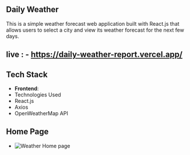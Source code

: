 ## Daily Weather 

This is a simple weather forecast web application built with React.js that allows users to select a city and view its weather forecast for the next few days.

## live : - https://daily-weather-report.vercel.app/

## Tech Stack

- **Frontend**:
 - Technologies Used
 - React.js
 - Axios
 - OpenWeatherMap API


## Home Page
- ![Weather Home page](https://github.com/Rinkesh375/WeatherApp/assets/107518782/e7551ac0-e7d8-44b7-b7c9-5759a7b353d5)

